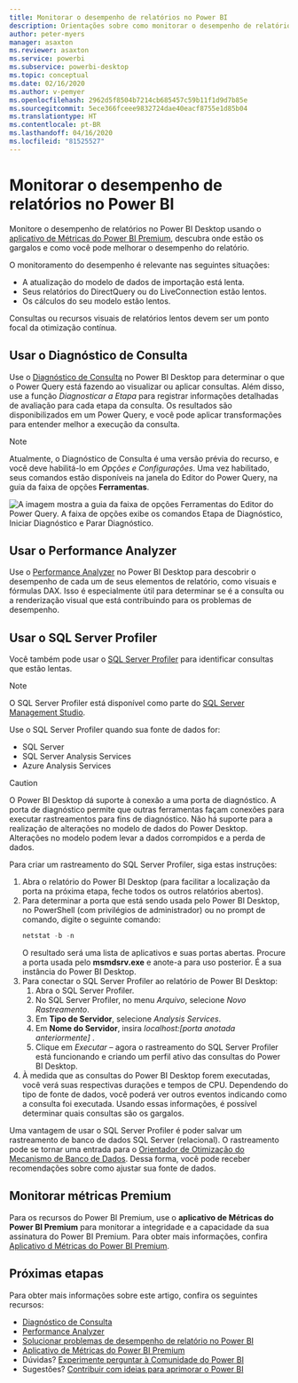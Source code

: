 ```yaml
---
title: Monitorar o desempenho de relatórios no Power BI
description: Orientações sobre como monitorar o desempenho de relatórios no Power BI.
author: peter-myers
manager: asaxton
ms.reviewer: asaxton
ms.service: powerbi
ms.subservice: powerbi-desktop
ms.topic: conceptual
ms.date: 02/16/2020
ms.author: v-pemyer
ms.openlocfilehash: 2962d5f8504b7214cb685457c59b11f1d9d7b85e
ms.sourcegitcommit: 5ece366fceee9832724dae40eacf8755e1d85b04
ms.translationtype: HT
ms.contentlocale: pt-BR
ms.lasthandoff: 04/16/2020
ms.locfileid: "81525527"
---
```

# <a name="monitor-report-performance-in-power-bi"></a>Monitorar o desempenho de relatórios no Power BI

Monitore o desempenho de relatórios no Power BI Desktop usando o [aplicativo de Métricas do Power BI Premium](../service-premium-metrics-app.md), descubra onde estão os gargalos e como você pode melhorar o desempenho do relatório.

O monitoramento do desempenho é relevante nas seguintes situações:

- A atualização do modelo de dados de importação está lenta.
- Seus relatórios do DirectQuery ou do LiveConnection estão lentos.
- Os cálculos do seu modelo estão lentos.

Consultas ou recursos visuais de relatórios lentos devem ser um ponto focal da otimização contínua.

## <a name="use-query-diagnostics"></a>Usar o Diagnóstico de Consulta

Use o [Diagnóstico de Consulta](/power-query/QueryDiagnostics) no Power BI Desktop para determinar o que o Power Query está fazendo ao visualizar ou aplicar consultas. Além disso, use a função _Diagnosticar a Etapa_ para registrar informações detalhadas de avaliação para cada etapa da consulta. Os resultados são disponibilizados em um Power Query, e você pode aplicar transformações para entender melhor a execução da consulta.

> [!NOTE]
> Atualmente, o Diagnóstico de Consulta é uma versão prévia do recurso, e você deve habilitá-lo em _Opções e Configurações_. Uma vez habilitado, seus comandos estão disponíveis na janela do Editor do Power Query, na guia da faixa de opções **Ferramentas**.

![A imagem mostra a guia da faixa de opções Ferramentas do Editor do Power Query. A faixa de opções exibe os comandos Etapa de Diagnóstico, Iniciar Diagnóstico e Parar Diagnóstico.](media/monitor-report-performance/power-query-diagnotics.png)

## <a name="use-performance-analyzer"></a>Usar o Performance Analyzer

Use o [Performance Analyzer](../desktop-performance-analyzer.md) no Power BI Desktop para descobrir o desempenho de cada um de seus elementos de relatório, como visuais e fórmulas DAX. Isso é especialmente útil para determinar se é a consulta ou a renderização visual que está contribuindo para os problemas de desempenho.

## <a name="use-sql-server-profiler"></a>Usar o SQL Server Profiler

Você também pode usar o [SQL Server Profiler](/sql/tools/sql-server-profiler/sql-server-profiler) para identificar consultas que estão lentas.

> [!NOTE]
> O SQL Server Profiler está disponível como parte do [SQL Server Management Studio](/sql/ssms/download-sql-server-management-studio-ssms).

Use o SQL Server Profiler quando sua fonte de dados for:

- SQL Server
- SQL Server Analysis Services
- Azure Analysis Services

> [!CAUTION]
> O Power BI Desktop dá suporte à conexão a uma porta de diagnóstico. A porta de diagnóstico permite que outras ferramentas façam conexões para executar rastreamentos para fins de diagnóstico. Não há suporte para a realização de alterações no modelo de dados do Power Desktop. Alterações no modelo podem levar a dados corrompidos e a perda de dados.

Para criar um rastreamento do SQL Server Profiler, siga estas instruções:

1. Abra o relatório do Power BI Desktop (para facilitar a localização da porta na próxima etapa, feche todos os outros relatórios abertos).
1. Para determinar a porta que está sendo usada pelo Power BI Desktop, no PowerShell (com privilégios de administrador) ou no prompt de comando, digite o seguinte comando:
    ```powershell
    netstat -b -n
    ```
    O resultado será uma lista de aplicativos e suas portas abertas. Procure a porta usada pelo **msmdsrv.exe** e anote-a para uso posterior. É a sua instância do Power BI Desktop.
1. Para conectar o SQL Server Profiler ao relatório de Power BI Desktop:
    1. Abra o SQL Server Profiler.
    1. No SQL Server Profiler, no menu _Arquivo_, selecione _Novo Rastreamento_.
    1. Em **Tipo de Servidor**, selecione _Analysis Services_.
    1. Em **Nome do Servidor**, insira _localhost:[porta anotada anteriormente]_ .
    1. Clique em _Executar_ – agora o rastreamento do SQL Server Profiler está funcionando e criando um perfil ativo das consultas do Power BI Desktop.
1. À medida que as consultas do Power BI Desktop forem executadas, você verá suas respectivas durações e tempos de CPU. Dependendo do tipo de fonte de dados, você poderá ver outros eventos indicando como a consulta foi executada. Usando essas informações, é possível determinar quais consultas são os gargalos.

Uma vantagem de usar o SQL Server Profiler é poder salvar um rastreamento de banco de dados SQL Server (relacional). O rastreamento pode se tornar uma entrada para o [Orientador de Otimização do Mecanismo de Banco de Dados](/sql/relational-databases/performance/start-and-use-the-database-engine-tuning-advisor). Dessa forma, você pode receber recomendações sobre como ajustar sua fonte de dados.

## <a name="monitor-premium-metrics"></a>Monitorar métricas Premium

Para os recursos do Power BI Premium, use o **aplicativo de Métricas do Power BI Premium** para monitorar a integridade e a capacidade da sua assinatura do Power BI Premium. Para obter mais informações, confira [Aplicativo d Métricas do Power BI Premium](../service-premium-metrics-app.md).

## <a name="next-steps"></a>Próximas etapas

Para obter mais informações sobre este artigo, confira os seguintes recursos:

- [Diagnóstico de Consulta](/power-query/QueryDiagnostics)
- [Performance Analyzer](../desktop-performance-analyzer.md)
- [Solucionar problemas de desempenho de relatório no Power BI](report-performance-troubleshoot.md)
- [Aplicativo de Métricas do Power BI Premium](../service-premium-metrics-app.md)
- Dúvidas? [Experimente perguntar à Comunidade do Power BI](https://community.powerbi.com/)
- Sugestões? [Contribuir com ideias para aprimorar o Power BI](https://ideas.powerbi.com/)
